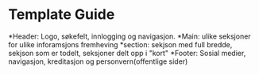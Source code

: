 # Template Guide
 *Header: Logo, søkefelt, innlogging og navigasjon.
 *Main: ulike seksjoner for ulike inforamsjons fremheving
    *section: sekjson med full bredde, sekjson som er todelt, seksjoner delt opp i "kort"
 *Footer: Sosial medier, navigasjon, kreditasjon og personvern(offentlige sider)
